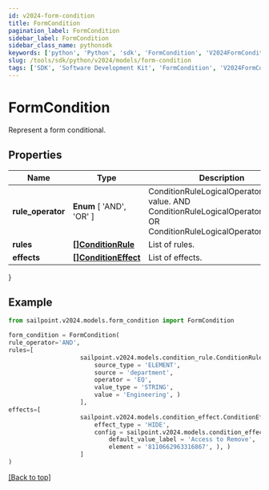 ```yaml
---
id: v2024-form-condition
title: FormCondition
pagination_label: FormCondition
sidebar_label: FormCondition
sidebar_class_name: pythonsdk
keywords: ['python', 'Python', 'sdk', 'FormCondition', 'V2024FormCondition'] 
slug: /tools/sdk/python/v2024/models/form-condition
tags: ['SDK', 'Software Development Kit', 'FormCondition', 'V2024FormCondition']
---
```


# FormCondition

Represent a form conditional.

## Properties

Name | Type | Description | Notes
------------ | ------------- | ------------- | -------------
**rule_operator** |  **Enum** [  'AND',    'OR' ] | ConditionRuleLogicalOperatorType value. AND ConditionRuleLogicalOperatorTypeAnd OR ConditionRuleLogicalOperatorTypeOr | [optional] 
**rules** | [**[]ConditionRule**](condition-rule) | List of rules. | [optional] 
**effects** | [**[]ConditionEffect**](condition-effect) | List of effects. | [optional] 
}

## Example

```python
from sailpoint.v2024.models.form_condition import FormCondition

form_condition = FormCondition(
rule_operator='AND',
rules=[
                    sailpoint.v2024.models.condition_rule.ConditionRule(
                        source_type = 'ELEMENT', 
                        source = 'department', 
                        operator = 'EQ', 
                        value_type = 'STRING', 
                        value = 'Engineering', )
                    ],
effects=[
                    sailpoint.v2024.models.condition_effect.ConditionEffect(
                        effect_type = 'HIDE', 
                        config = sailpoint.v2024.models.condition_effect_config.ConditionEffect_config(
                            default_value_label = 'Access to Remove', 
                            element = '8110662963316867', ), )
                    ]
)

```
[[Back to top]](#) 

